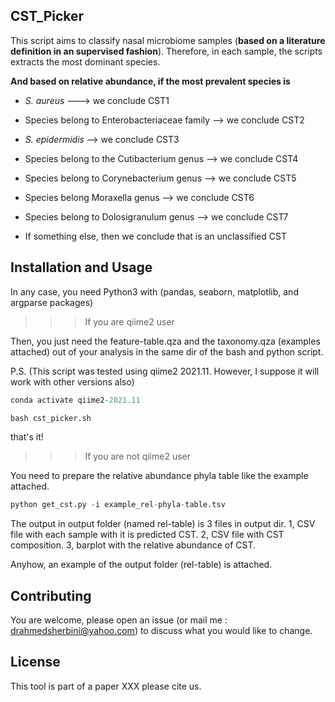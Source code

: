 ## CST_Picker

This script aims to classify nasal microbiome samples (**based on a literature definition in an supervised fashion**). Therefore, in each sample, the scripts extracts the most dominant species. 

**And based on relative abundance, if the most prevalent species is**

* _S. aureus_  ---> we conclude CST1

* Species belong to Enterobacteriaceae family --> we conclude CST2

* _S. epidermidis_ --> we conclude CST3

* Species belong to the Cutibacterium genus --> we conclude CST4

* Species belong to Corynebacterium genus --> we conclude CST5

* Species belong Moraxella genus -->  we conclude CST6

* Species belong to Dolosigranulum genus -->  we conclude CST7

* If something else, then we conclude that is an unclassified CST

## Installation and Usage

In any case, you need Python3 with (pandas, seaborn, matplotlib, and argparse packages)

>>> If you are qiime2 user 

Then, you just need the feature-table.qza and the taxonomy.qza (examples attached) out of your analysis in the same dir of the bash and python script.

P.S. (This script was tested using qiime2 2021.11. However, I suppose it will work with other versions also)


```python
conda activate qiime2-2021.11

bash cst_picker.sh
```
that's it!

>>> If you are not qiime2 user

You need to prepare the relative abundance phyla table like the example attached.

```python
python get_cst.py -i example_rel-phyla-table.tsv
```

The output in output folder (named rel-table) is 3 files in output dir. 1, CSV file with each sample with it is predicted CST. 2, CSV file with CST composition. 3, barplot with the relative abundance of CST.

Anyhow, an example of the output folder (rel-table) is attached.

## Contributing

You are welcome, please open an issue (or mail me : drahmedsherbini@yahoo.com) to discuss what you would like to change.


## License
This tool is part of a paper XXX please cite us.
